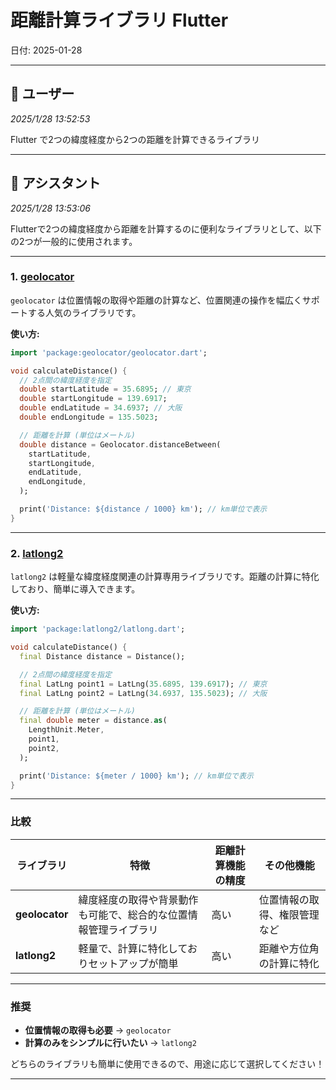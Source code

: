 # 距離計算ライブラリ Flutter

日付: 2025-01-28

---

## 👤 ユーザー
*2025/1/28 13:52:53*

Flutter で2つの緯度経度から2つの距離を計算できるライブラリ

---

## 🤖 アシスタント
*2025/1/28 13:53:06*

Flutterで2つの緯度経度から距離を計算するのに便利なライブラリとして、以下の2つが一般的に使用されます。

---

### 1. **[geolocator](https://pub.dev/packages/geolocator)**

`geolocator` は位置情報の取得や距離の計算など、位置関連の操作を幅広くサポートする人気のライブラリです。

**使い方:**

```dart
import 'package:geolocator/geolocator.dart';

void calculateDistance() {
  // 2点間の緯度経度を指定
  double startLatitude = 35.6895; // 東京
  double startLongitude = 139.6917;
  double endLatitude = 34.6937; // 大阪
  double endLongitude = 135.5023;

  // 距離を計算 (単位はメートル)
  double distance = Geolocator.distanceBetween(
    startLatitude,
    startLongitude,
    endLatitude,
    endLongitude,
  );

  print('Distance: ${distance / 1000} km'); // km単位で表示
}
```

---

### 2. **[latlong2](https://pub.dev/packages/latlong2)**

`latlong2` は軽量な緯度経度関連の計算専用ライブラリです。距離の計算に特化しており、簡単に導入できます。

**使い方:**

```dart
import 'package:latlong2/latlong.dart';

void calculateDistance() {
  final Distance distance = Distance();

  // 2点間の緯度経度を指定
  final LatLng point1 = LatLng(35.6895, 139.6917); // 東京
  final LatLng point2 = LatLng(34.6937, 135.5023); // 大阪

  // 距離を計算 (単位はメートル)
  final double meter = distance.as(
    LengthUnit.Meter,
    point1,
    point2,
  );

  print('Distance: ${meter / 1000} km'); // km単位で表示
}
```

---

### 比較

| ライブラリ      | 特徴                                                                 | 距離計算機能の精度 | その他機能                          |
| --------------- | -------------------------------------------------------------------- | ----------------- | ----------------------------------- |
| **geolocator**  | 緯度経度の取得や背景動作も可能で、総合的な位置情報管理ライブラリ         | 高い              | 位置情報の取得、権限管理など        |
| **latlong2**    | 軽量で、計算に特化しておりセットアップが簡単                           | 高い              | 距離や方位角の計算に特化           |

---

### 推奨
- **位置情報の取得も必要** → `geolocator`
- **計算のみをシンプルに行いたい** → `latlong2`

どちらのライブラリも簡単に使用できるので、用途に応じて選択してください！

---
